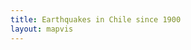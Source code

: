 ```yaml
---
title: Earthquakes in Chile since 1900
layout: mapvis
---
```


<script src="/earthquake/js/d3.v2.min.js"></script>
<script type="text/javascript">

  var mapconf = {
      extent: [
	      {lat: -10.00, lon: -45.00},
        {lat: -60.00, lon: -75.00}
  	  ],
      zoom: 4,
      mapid: "pnavarrc.earthquakemap"
  	},
    visconf = {
      duration: 2 * 60 * 1000,
   	  radExp: 5,
   	  radExtent: [20, 300],
   	  durationEntent: [300, 1000],
   	  infoBox: {
   	  	width:  200,
   	  	height: 100,
   	  	margin: 40
   	  },
   	  txtInfo: {
   	  	margin: {
          top: 80, 
          left: 0
        },
   	  	fontsize: 50
   	  },
   	  colorExtent: [
   	  	d3.rgb('#fce94f'),
   	  	d3.rgb('#cc0001')
   	  ]
   	};

  // Visualization setup
  var visDiv = d3.select('#d3l'),
   	  visSvg = visDiv.append('svg')
   	  visGrp = visSvg.append('g'),
   	  grpYear = visSvg.append('g'),
   	  infoBox = grpYear.append('rect'),
   	  txtYear = grpYear.append('text');

  // D3 Visualization Layer
  function D3Layer() {

    var layer = {},
   	  	bounds,
   	  	feature,
   	  	collection,
   	  	firstDraw = true,
        magExtent, 
        dayExtent,
        eqRadius,
        eqDelay,
        eqDuration,
        eqColor;
        
   	layer.parent = visDiv.node();

   	layer.project = function(coord) {
   	  var svgPoint = layer.map.locationPoint({ lat: coord[1], lon: coord[0] });
   	  return [svgPoint.x, svgPoint.y];
   	};

   	layer.draw = function() {

   	  if (firstDraw) {

   	  	var mapDim = layer.map.dimensions,
		    btnPlay = d3.select('#btnPlay')
   	  		  .on('click', layer.drawPoints);

   	  	visSvg.attr('width',  mapDim.x)
   	  	      .attr('height', mapDim.y);

   	  	var infoPos = {
			    x: mapDim.x - visconf.infoBox.width - visconf.infoBox.margin,
   	  	  y: mapDim.y - visconf.infoBox.height - visconf.infoBox.margin
   	  	};

		    grpYear.attr("transform", "translate(" + infoPos.x + "," + infoPos.y + ")");

		    infoBox.attr('id', 'infobox')
   	  	    .attr('x', 0)
   	  		  .attr('y', 0)
   	  		  .attr('width',  visconf.infoBox.width)
   	  		  .attr('height', visconf.infoBox.height);

   	  	txtYear.attr('id', 'txtyear')
   	  	  .attr('x', visconf.txtInfo.margin.left)
   	  	  .attr('y', visconf.txtInfo.margin.top)
   	  	  .text('1900');

   	  	firstDraw = false;
   	  }

   	};

	layer.drawPoints = function() {

   	path = d3.geo.path()
      .projection(layer.project)
      .pointRadius(0);

    feature.attr("d", path);

   	path = d3.geo.path()
      .projection(layer.project)
      .pointRadius(function(item) { 
      	return eqRadius(item.properties.magnitude); 
      });
        
    feature.transition()
      .delay(function(item) {
        return eqDelay(item.properties.day);
      })
      .duration(function(item) {
      	return eqDuration(item.properties.magnitude);
      })
      .each('start', function() {
        d3.select(this)
          .attr('fill', function() {
            var mag = this.__data__.properties.magnitude;
            return eqColor(Math.floor(mag));
          })
          .attr('fill-opacity', 0.2);
        txtYear.text(this.__data__.properties.year);
      })
      .each('end', function() {
        d3.select(this).attr("fill-opacity", 0.0);
      })
      .attr('d', path);
   	};

   	layer.data = function(x) {
   	  collection = x,
   	  bounds = d3.geo.bounds(collection),
   	  feature = visGrp.selectAll('path')
   	    .data(collection.features)
   	    .enter()
   	  	.append('path');

      // Compute the data extent
      magExtent = d3.extent(collection.features, function(item) {
          return item.properties.magnitude;
        }),
      dayExtent = d3.extent(collection.features, function(item) {
          return item.properties.day;
        });

      // Compute the delay, color, radius and duration scales
      eqRadius = d3.scale.pow()
        .domain(magExtent)
        .rangeRound(visconf.radExtent)
        .exponent(visconf.radExp),
      eqDelay = d3.scale.linear()
        .domain(dayExtent)
        .rangeRound([10, visconf.duration]),
      eqDuration = d3.scale.linear()
        .domain(magExtent)
        .rangeRound(visconf.durationEntent),
      eqColor = d3.scale.linear()
        .domain(magExtent)
        .range(visconf.colorExtent);

   	  return layer;
   	};

   	layer.extent = function() {
      return new MM.Extent(
        new MM.Location(bounds[0][1], bounds[0][0]),
        new MM.Location(bounds[1][1], bounds[1][0]));
    };

  	return layer;
  
  };

	function epochDay(datetime) {
	  var MS_DAY = 24 * 60 * 60 * 1000,
          ms_epoch = Date.parse(datetime);
      return (ms_epoch - ms_epoch % MS_DAY) / MS_DAY;
    };

  	// Load the data
   	d3.json('/earthquake/data/full.json', function(earthquakeData) {

   	  // Add additional data to the eartquake events
      var earthquakePoints = earthquakeData.features, 
          firstDate = earthquakePoints[0].properties.datetime,
          dayOffset = Math.abs(epochDay(firstDate));

      earthquakePoints.forEach(function(item) {
      	var datetime = new Date(item.properties.datetime);
      	item.properties['day'] = epochDay(datetime) + dayOffset;
      	item.properties['year'] = datetime.getFullYear();
      });

  	  // Load and draw the map
  	  mapbox.load(mapconf.mapid, function(mbmap) {

        map = mapbox.map("map", mbmap.layer, null, []);
        earthquakeLayer = D3Layer().data(earthquakeData);
    		map.addLayer(earthquakeLayer);

        // Configure the inital state of the map
        map.setExtent(mapconf.extent);
        map.zoom(mapconf.zoom);
        map.ui.zoomer.add();
        map.ui.attribution.add()
          .content('<a href="http://mapbox.com/about/maps">Terms &amp; Feedback</a>');        
	  });

  });

</script>